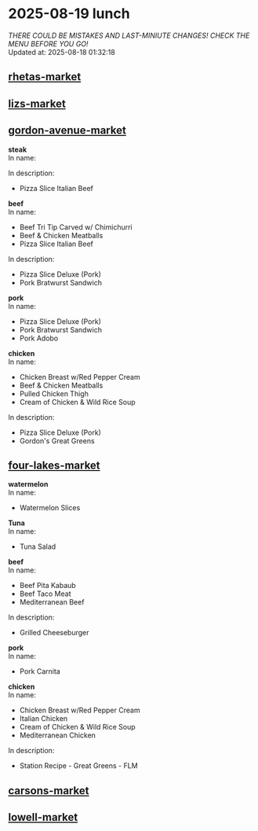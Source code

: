 # 2025-08-19 lunch  
*THERE COULD BE MISTAKES AND LAST-MINIUTE CHANGES! CHECK THE MENU BEFORE YOU GO!*  
Updated at: 2025-08-18 01:32:18  
## [rhetas-market](https://wisc-housingdining.nutrislice.com/menu/rhetas-market/lunch/2025-08-19)  
## [lizs-market](https://wisc-housingdining.nutrislice.com/menu/lizs-market/lunch/2025-08-19)  
## [gordon-avenue-market](https://wisc-housingdining.nutrislice.com/menu/gordon-avenue-market/lunch/2025-08-19)  
**steak**  
In name:   
  
In description:   
 - Pizza Slice Italian Beef  
  
**beef**  
In name:   
 - Beef Tri Tip Carved w/ Chimichurri  
 - Beef & Chicken Meatballs  
 - Pizza Slice Italian Beef  
  
In description:   
 - Pizza Slice Deluxe (Pork)  
 - Pork Bratwurst Sandwich  
  
**pork**  
In name:   
 - Pizza Slice Deluxe (Pork)  
 - Pork Bratwurst Sandwich  
 - Pork Adobo  
  
**chicken**  
In name:   
 - Chicken Breast w/Red Pepper Cream  
 - Beef & Chicken Meatballs  
 - Pulled Chicken Thigh  
 - Cream of Chicken & Wild Rice Soup  
  
In description:   
 - Pizza Slice Deluxe (Pork)  
 - Gordon's Great Greens  
  
## [four-lakes-market](https://wisc-housingdining.nutrislice.com/menu/four-lakes-market/lunch/2025-08-19)  
**watermelon**  
In name:   
 - Watermelon Slices  
  
**Tuna**  
In name:   
 - Tuna Salad  
  
**beef**  
In name:   
 - Beef Pita Kabaub  
 - Beef Taco Meat  
 - Mediterranean Beef  
  
In description:   
 - Grilled Cheeseburger  
  
**pork**  
In name:   
 - Pork Carnita  
  
**chicken**  
In name:   
 - Chicken Breast w/Red Pepper Cream  
 - Italian Chicken  
 - Cream of Chicken & Wild Rice Soup  
 - Mediterranean Chicken  
  
In description:   
 - Station Recipe - Great Greens - FLM  
  
## [carsons-market](https://wisc-housingdining.nutrislice.com/menu/carsons-market/lunch/2025-08-19)  
## [lowell-market](https://wisc-housingdining.nutrislice.com/menu/lowell-market/lunch/2025-08-19)  
  
